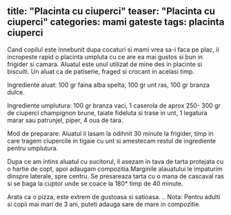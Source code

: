 title:  "Placinta cu ciuperci"
teaser: "Placinta cu ciuperci"
categories: mami gateste
tags: placinta ciuperci 
---

Cand copilul este innebunit dupa cocaturi si mami vrea sa-i faca pe plac, ii incropeste rapid o placinta umpluta cu ce are ea mai gustos si bun in frigider si camara.
Aluatul este unul utilizat de mine des in placinte si biscuiti. Un aluat ca de patiserie, fraged si crocant in acelasi timp.

Ingrediente aluat: 100 gr faina alba spelta, 100 gr unt ras, 100 gr branza dulce.

Ingrediente umplutura: 100 gr branza vaci, 1 caserola de aprox 250- 300 gr de ciuperci champignon brune, taiate fideluta si trase in unt, 1 legatura marar sau patrunjel, piper, 4 oua de tara.

Mod de preparare: Aluatul il lasam la odihnit 30 minute la frigider, timp in care tragem ciupercile in tigaie cu unt si amestecam restul de ingrediente pentru umplutura.

Dupa ce am intins aluatul cu sucitorul, il asezam in tava de tarta protejata cu o hartie de copt, apoi adaugam compozitia.Marginile alauatului le impaturim dinspre laterale, spre centru.
Se presareaza tarta cu o mana de cascaval ras si se baga la cuptor unde se coace la 180* timp de 40 minute. 

Arata ca o pizza, este extrem de gustoasa si satioasa.
..
Nota: Pentru adulti si copii mai mari de 3 ani, puteti adauga sare de mare in compozitie.
